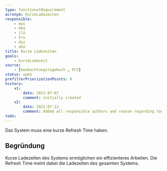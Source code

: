 ```yaml
---
type: functionalRequirement
acronym: KurzeLadezeiten
responsible:
    - mwi
    - mba
    - jlü
    - kru
    - duz
    - ako
title: Kurze Ladezeiten
goals:
    - kurzeLadezeit
source:
    - [beobachtungstagebuch , PC5]
status: open
prefilterPriorizationPoints: 0
history:
    v1:
        date: 2021-07-07
        comment: initially created
    v2:
        date: 2021-07-12
        comment: Added all responsible authors and reason regarding todo
todo:
---
```


Das System muss eine kurze Refresh Time haben.

## Begründung
Kurze Ladezeiten des Systems ermöglichen ein effizienteres Arbeiten. Die Refresh Time meint dabei die Ladezeiten des gesamten Systems.
